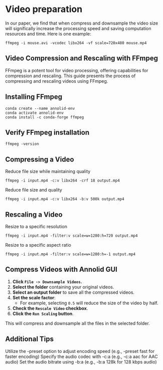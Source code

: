 # Video preparation
In our paper, we find that when compress and downsample the video size will significally increase the processing speed and saving computation resources and time. 
Here is one example:
```
ffmpeg -i mouse.avi -vcodec libx264 -vf scale=720x480 mouse.mp4
```
## Video Compression and Rescaling with FFmpeg

FFmpeg is a potent tool for video processing, offering capabilities for compression and rescaling. This guide presents the process of compressing and rescaling videos using FFmpeg.

## Installing FFmpeg

```shell
conda create --name annolid-env
conda activate annolid-env
conda install -c conda-forge ffmpeg

```
## Verify FFmpeg installation

```
ffmpeg -version
```
## Compressing a Video
Reduce file size while maintaining quality
```
ffmpeg -i input.mp4 -c:v libx264 -crf 18 output.mp4
```
Reduce file size and quality

```
ffmpeg -i input.mp4 -c:v libx264 -b:v 500k output.mp4
```
## Rescaling a Video
Resize to a specific resolution
```
ffmpeg -i input.mp4 -filter:v scale=w=1280:h=720 output.mp4
```
Resize to a specific aspect ratio
```
ffmpeg -i input.mp4 -filter:v scale=w=1280:h=-1 output.mp4
```

## Compress Videos with Annolid GUI

1. **Click `File -> Downsample Videos`.**
2. **Select the folder** containing your original videos.
3. **Select an output folder** to save all the compressed videos.
4. **Set the scale factor**:
    - For example, selecting `0.5` will reduce the size of the video by half.
5. **Check the `Rescale Video` checkbox**.
6. **Click the `Run Scaling` button**.

This will compress and downsample all the files in the selected folder.

## Additional Tips
Utilize the -preset option to adjust encoding speed (e.g., -preset fast for faster encoding)
Specify the audio codec with -c:a (e.g., -c:a aac for AAC audio)
Set the audio bitrate using -b:a (e.g., -b:a 128k for 128 kbps audio)